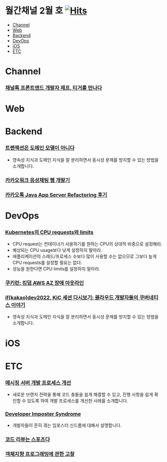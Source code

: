 # 월간채널 2월 호 [![Hits](https://hits.seeyoufarm.com/api/count/incr/badge.svg?url=https%3A%2F%2Fgithub.com%2Fchannel-io%2Fmonthly-channel%2Fblob%2Fmain%2Fissues%2F2023-02.md&count_bg=%2379C83D&title_bg=%23555555&icon=&icon_color=%23E7E7E7&title=hits&edge_flat=false)](https://hits.seeyoufarm.com)

- [Channel](#Channel)
- [Web](#web)
- [Backend](#backend)
- [DevOps](#devops)
- [iOS](#ios)
- [ETC](#etc)

# Channel
### [채널톡 프론트엔드 개발자 제프, 티거를 만나다](https://channel.io/ko/blog/frontend_developer_interview_jefftigger-2)

# Web

# Backend
### [트랜잭션은 도메인 모델이 아니다](https://blog.gangnamunni.com/post/isolate-transaction-from-domain-model/)
- 영속성 지식과 도메인 지식을 잘 분리하면서 동시성 문제를 방지할 수 있는 방법을 소개합니다.
### [카카오워크 음성채팅 웹 개발기](https://tech.kakaoenterprise.com/179)
### [카카오톡 Java App Server Refactoring 후기](https://tech.kakao.com/2023/01/19/kakaotalk-java-app-server-refactoring/)

# DevOps
### [Kubernetes의 CPU requests와 limits](https://blog.outsider.ne.kr/1653)
- CPU request는 컨테이너가 사용하기를 원하는 CPU의 상대적 비중으로 설정해라.
- 예상되는 CPU usage보다 낮게 설정하지 말아라.
- 애플리케이션의 스레드/프로세스 수보다 많이 사용할 수는 없으므로 그보다 높게 CPU requests를 설정할 필요는 없다.
- 성능을 원한다면 CPU limits를 설정하지 말아라.
### [쿠키런: 킹덤 AWS AZ 장애 아웃라인](https://tech.devsisters.com/posts/crk-aws-az-failure-postmortem/)
### [if(kakao)dev2022, KiC 세션 다시보기: 클라우드 개발자들의 쿠버네티스 이야기](https://tech.kakaoenterprise.com/178)
- 영속성 지식과 도메인 지식을 잘 분리하면서 동시성 문제를 방지할 수 있는 방법을 소개합니다.

# iOS

# ETC
### [메시징 서버 개발 프로세스 개선](https://engineering.linecorp.com/ko/blog/improving-the-messaging-server-development-process)
- 새로운 브랜치 전략을 통해 코드 충돌을 쉽게 해결할 수 있고, 진행 사항을 쉽게 확인할 수 있도록 하여 개발 프로세스를 개선한 사례를 소개합니다.
### [Developer Imposter Syndrome](https://medium.com/lemonbase/developer-imposter-syndrome-153f4d94c5d8)
- 개발자들이 흔히 겪는 임포스터 신드롬에 대해서 설명합니다.
### [코드 리뷰는 스포츠다](https://wormwlrm.github.io/2023/02/20/Code-Review-is-a-Sports.html)
### [객체지향 프로그래밍에 관한 고찰](https://hyeon9mak.github.io/consider-oop/)
